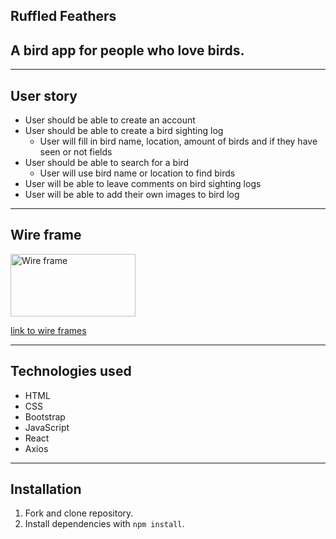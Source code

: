 
## Ruffled Feathers
## A bird app for people who love birds.

---

## User story

- User should be able to create an account
- User should be able to create a bird sighting log
    - User will fill in bird name, location, amount of birds and if they have seen or not fields
- User should be able to search for a bird 
    - User will use bird name or location to find birds
- User will be able to leave comments on bird sighting logs
- User will be able to add their own images to bird log

---

## Wire frame

<img  src="imgs/Bird-Wire.png" width="200" height="100" alt="Wire frame">

<a href="https://docs.google.com/presentation/d/1DE21STpf4aIwmSLS2AGdY9T9MXmBdI52lxDonLpo5iY/edit?usp=sharing"> link to wire frames</a>

---

## Technologies used

- HTML
- CSS
- Bootstrap
- JavaScript
- React
- Axios

---

## Installation

1. Fork and clone repository.
2. Install dependencies with `npm install`.
